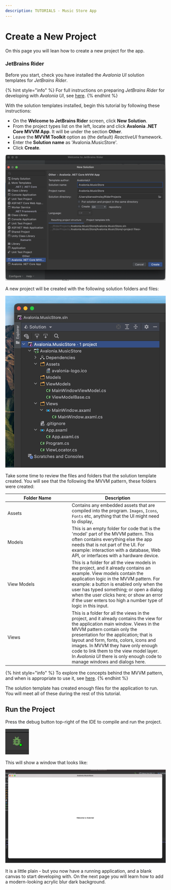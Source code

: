 ```yaml
---
description: TUTORIALS - Music Store App
---
```


# Create a New Project

On this page you will lean how to create a new project for the app.

### JetBrains Rider <a href="#creating-a-new-project" id="creating-a-new-project"></a>

Before you start, check you have installed the _Avalonia UI_ solution templates for _JetBrains Rider_.

{% hint style="info" %}
For full instructions on preparing _JetBrains Rider_ for developing with _Avalonia UI_, see [here](../../reference/jetbrains-rider-ide/jetbrains-rider-setup.md).
{% endhint %}

With the solution templates installed, begin this tutorial by following these instructions:

- On the **Welcome to JetBrains Rider** screen, click **New Solution**.
- From the project types list on the left, locate and click **Avalonia .NET Core MVVM App**. It will be under the section **Other**.
- Leave the **MVVM Toolkit** option as (the default) _ReactiveUI_ framework.
- Enter the **Solution name** as 'Avalonia.MusicStore'.
- Click **Create**.

<div style={{textAlign: 'center'}}>
  <img src="images/CreateSolution.png" alt=""/>
</div>

A new project will be created with the following solution folders and files:

<div style={{textAlign: 'center'}}>
  <img src="images/project-structure.png" alt=""/>
</div>

Take some time to review the files and folders that the solution template created. You will see that the following the MVVM pattern, these folders were created:

<table><thead><tr><th width="188">Folder Name</th><th>Description</th></tr></thead><tbody><tr><td>Assets</td><td>Contains any embedded assets that are compiled into the program. <code>Images</code>, <code>Icons</code>, <code>Fonts</code> etc, anything that the UI might need to display,</td></tr><tr><td>Models</td><td>This is an empty folder for code that is the 'model' part of the MVVM pattern. This often contains everything else the app needs that is not part of the UI. For example: interaction with a database, Web API, or  interfaces with a hardware device. </td></tr><tr><td>View Models</td><td>This is a folder for all the view models in the project, and it already contains an example. View models contain the application logic in the MVVM pattern. For example: a button is enabled only when the user has typed something; or open a dialog when the user clicks here; or show an error if the user enters too high a number type of logic in this input.</td></tr><tr><td>Views</td><td>This is a folder for all the views in the project, and it already contains the view for the application main window. Views in the MVVM pattern contain only the presentation for the application; that is layout and form, fonts, colors, icons and images. In MVVM they have only enough code to link them to the view model layer. In <em>Avalonia UI</em> there is only enough code to manage windows and dialogs here.</td></tr></tbody></table>



{% hint style="info" %}
To explore the concepts behind the MVVM pattern, and when is appropriate to use it, see [here](../../concepts/the-mvvm-pattern/).
{% endhint %}

The solution template has created enough files for the application to run. You will meet all of these during the rest of this tutorial.   &#x20;

## Run the Project <a href="#compiling-and-running-the-project" id="compiling-and-running-the-project"></a>

Press the debug button top-right of the IDE to compile and run the project.

![](images/debug-button.png)

This will show a window that looks like:

![](images/image-20210310192926578.png)

It is a little plain - but you now have a running application, and a blank canvas to start developing with. On the next page you will learn how to add a modern-looking acrylic blur dark background.&#x20;
